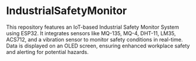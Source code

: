 # IndustrialSafetyMonitor
This repository features an IoT-based Industrial Safety Monitor System using ESP32. It integrates sensors like MQ-135, MQ-4, DHT-11, LM35, ACS712, and a vibration sensor to monitor safety conditions in real-time. Data is displayed on an OLED screen, ensuring enhanced workplace safety and alerting for potential hazards.
